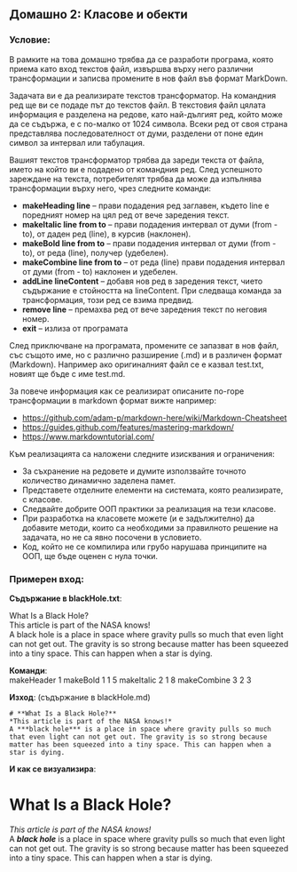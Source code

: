 ## Домашно 2: Класове и обекти

### Условие:

В рамките на това домашно трябва да се разработи програма, която приема като вход текстов файл, извършва върху него различни трансформации и записва промените в нов файл във формат MarkDown.  

Задачата ви е да реализирате текстов трансформатор. На командния ред ще ви се подаде път до текстов файл. В текстовия файл цялата информация е разделена на редове, като най-дългият ред, който може да се съдържа, е с по-малко от 1024 символа. Всеки ред от своя страна представлява последователност от думи, разделени от поне един символ за интервал или табулация.  

Вашият текстов трансформатор трябва да зареди текста от файла, името на който ви е подадено от командния ред. След успешното зареждане на текста, потребителят трябва да може да изпълнява трансформации върху него, чрез следните команди:
* **makeHeading line** – прави подадения ред заглавен, където line е поредният номер на цял ред от вече заредения текст.  
* **makeItalic line from to** – прави подадения интервал от думи (from - to), от даден ред (line), в курсив (наклонен).  
* **makeBold line from to** – прави подадения интервал от думи (from - to), от реда (line), получер (удебелен).  
* **makeCombine  line from to** – от реда (line) прави подадения интервал от думи (from - to) наклонен и удебелен.  
* **addLine lineContent** – добавя нов ред в заредения текст, чието съдържание е стойността на lineContent. При следваща команда за трансформация, този ред се взима предвид.  
* **remove line** – премахва ред от вече заредения текст по неговия номер.  
* **exit** – излиза от програмата

След приключване на програмата, промените се запазват в нов файл, със същото име, но с различно разширение (.md) и в различен формат (Markdown). Например ако оригиналният файл се е казвал test.txt, новият ще бъде с име test.md.

За повече информация как се реализират описаните по-горе трансформации в markdown формат вижте например:  
* https://github.com/adam-p/markdown-here/wiki/Markdown-Cheatsheet  
* https://guides.github.com/features/mastering-markdown/  
* https://www.markdowntutorial.com/  

Към реализацията са наложени следните изисквания и ограничения:  
* За съхранение на редовете и думите използвайте точното количество динамично заделена памет.  
* Представете отделните елементи на системата, която реализирате, с класове.  
* Следвайте добрите ООП практики за реализация на тези класове.  
* При разработка на класовете можете (и е задължително) да добавите методи, които са необходими за правилното решение на задачата, но не са явно посочени в условието.  
* Код, който не се компилира или грубо нарушава принципите на ООП, ще бъде оценен с нула точки.  

### Примерен вход:  
**Съдържание в blackHole.txt**:  

What Is a Black Hole?  
This article is part of the NASA knows!  
A black hole is a place in space where gravity pulls so much that even light can not get out. The gravity is so strong because matter has been squeezed into a tiny space. This can happen when a star is dying.

**Команди**:   
makeHeader 1
makeBold 1 1 5
makeItalic 2 1 8
makeCombine 3 2 3

**Изход**: (съдържание в blackHole.md)

```text
# **What Is a Black Hole?**  
*This article is part of the NASA knows!*  
A ***black hole*** is a place in space where gravity pulls so much that even light can not get out. The gravity is so strong because matter has been squeezed into a tiny space. This can happen when a star is dying.
```

**И как се визуализира**:

# **What Is a Black Hole?**  
*This article is part of the NASA knows!*  
A ***black hole*** is a place in space where gravity pulls so much that even light can not get out. The gravity is so strong because matter has been squeezed into a tiny space. This can happen when a star is dying.
